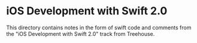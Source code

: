 # iOS Development with Swift 2.0 
This directory contains notes in the form of swift code and comments from the "iOS Development with Swift 2.0" track from Treehouse.
